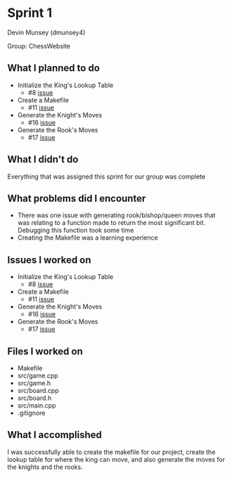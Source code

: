 # Sprint 1
Devin Munsey (dmunsey4)

Group: ChessWebsite

## What I planned to do
- Initialize the King's Lookup Table
    * #8 [issue](https://github.com/utk-cs340-fall22/Chess/issues/8)
- Create a Makefile
    * #11 [issue](https://github.com/utk-cs340-fall22/Chess/issues/11)
-  Generate the Knight's Moves
    * #16 [issue](https://github.com/utk-cs340-fall22/Chess/issues/16)
-  Generate the Rook's Moves
    * #17 [issue](https://github.com/utk-cs340-fall22/Chess/issues/17)
    
## What I didn't do
Everything that was assigned this sprint for our group was complete

## What problems did I encounter
- There was one issue with generating rook/bishop/queen moves that was relating to a function made to return the most significant bit. Debugging this function took some time
- Creating the Makefile was a learning experience

## Issues I worked on
- Initialize the King's Lookup Table
    * #8 [issue](https://github.com/utk-cs340-fall22/Chess/issues/8)
- Create a Makefile
    * #11 [issue](https://github.com/utk-cs340-fall22/Chess/issues/11)
-  Generate the Knight's Moves
    * #16 [issue](https://github.com/utk-cs340-fall22/Chess/issues/16)
-  Generate the Rook's Moves
    * #17 [issue](https://github.com/utk-cs340-fall22/Chess/issues/17)
    
## Files I worked on
- Makefile
- src/game.cpp
- src/game.h
- src/board.cpp
- src/board.h
- src/main.cpp
- .gitignore

## What I accomplished
I was successfully able to create the makefile for our project, create the lookup table for where the king can move, and also generate the moves for the knights and the rooks.
